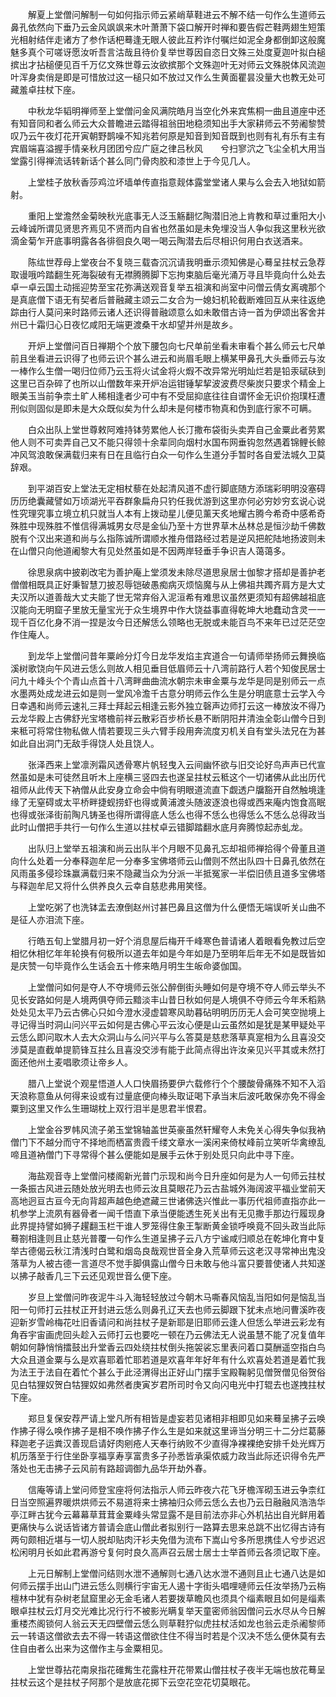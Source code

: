 <!-- { "loadSidebar": true } -->
　　解夏上堂僧问解制一句如何指示师云紧峭草鞋进云不解不结一句作么生道师云鼻孔依然向下垂乃云金风飒飒来木叶萧萧下袋口解开时禅和要告假芒鞋两翅生短策光相射结伴走诸方了参作话杷蓦逢无眼人彼此互矜诈付嘱烂如泥全身都倒卸这般魔魅多真个可嗟讶愿汝听吾言沽哉且待价复举世尊因自恣日文殊三处度夏迦叶拟白槌摈出才拈槌便见百千万亿文殊世尊云汝欲摈那个文殊迦叶无对师云文殊脱体风流迦叶浑身卖俏是即是可惜放过这一槌只如不放过又作么生黄面瞿昙没量大也教无处可藏羞卓拄杖下座。

　　中秋龙华韬明禅师至上堂僧问金风满院皓月当空化外来宾焦桐一曲且道座中还有知音同和者么师云大众普瞻进云踏得祖翁田地稳须知出手大家耕师云不劳阇黎赞叹乃云午夜灯花开寅朝野鹊噪不知兆若何原是知音到知音既到也则有礼有乐有主有宾眉端喜溢握手情亲秋月团团兮应广庭之律吕秋风　　兮扫寥泬之飞尘全机大用当堂露引得禅流话转新话个甚么同门骨肉胶和漆世上于今见几人。

　　上堂桂子放秋香莎鸡泣坏墙单传直指意觌体露堂堂诸人果与么会去入地狱如箭射。

　　重阳上堂澹然金菊映秋光底事无人泛玉觞翻忆陶潜旧池上肯教和草过重阳大小云峰诚所谓见贤思齐焉见不贤而内自省也然虽如是未免埋没当人争似我这里秋光欲滴金菊乍开底事明露各各徘徊良久喝一喝云陶潜去后尽相识何用白衣送酒来。

　　陈纮世荐母上堂夜台不复晓三载杳沉沉请我明垂示须知佛是心蓦呈拄杖云急荐取谩哦吟踏翻生死海裂破有无襟腾腾脚下忘拘束脑后毫光涌万寻且毕竟向什么处去卓一卓云国土动摇迎势至宝花弥满送观音复举五祖演和尚室中问僧云倩女离魂那个是真底僧下语无有契者后普融藏主颂云二女合为一媳妇机轮截断难回互从来往返绝踪由行人莫问来时路师云诸人还识得普融颂意么如未敢借古诗一首为伊颂出客舍并州已十霜归心日夜忆咸阳无端更渡桑干水却望并州是故乡。

　　开炉上堂僧问百日禅期个个放下腰包向七尺单前坐看未审看个甚么师云七尺单前且坐看进云识得了也师云识个甚么进云和尚眉毛眼上横某甲鼻孔大头垂师云与汝一棒作么生僧一喝归位师乃云玉将火试金将火煆不改异常光明灿烂若是铅汞碔砆到这里已百杂碎了也所以山僧数年来开炉冶运钳锤挈挈波波费尽柴炭只要求个精金上眼美玉当前争柰土旷人稀相逢者少可中有不受屈抑底往往自谓怀金无识价抱璞枉遭刑似则固似是即未是大众既似矣为什么却未是何楼市物真和伪到底行家不可瞒。

　　白众出队上堂世尊敕阿难持钵劳累他人长汀撒布袋街头卖弄自己金粟此者劳累他人则不可卖弄自己又不能只得领十余辈同向烟村水国布网垂钩忽然遇着锦鲤长鲸冲风驾浪敢保满载归来有日在且临行白众一句作么生道分手暂时各自爱法城久卫莫辞艰。

　　到平湖百安上堂法无定相杖藜在处起清风道不虚行脚底随方添瑞彩明明没塞碍历历绝囊藏譬如万顷湖光平吞群象扁舟只钓任我优游到这里亦何必穷妙穷玄说心说性究理究事立境立机只就当人本有上拨动星儿便见薰天炙地耀古腾今希奇中感希奇殊胜中现殊胜不惟信得满城男女尽是金仙乃至十方世界草木丛林总是恒沙劫千佛数脱有个汉出来道和尚与么指陈诚所谓顺水推舟借路经过若是逆风把舵陆地扬波则未在山僧只向他道阇黎大有见处然虽如是不因两岸轻垂手争识吉人蔼蔼多。

　　徐思泉病中披剃改宅为善护庵上堂须发未除尽道思泉居士伽黎才搭却是善护老僧僧相既具正好秉智慧刀披忍辱铠破愚痴病灭烦恼魔与从上佛祖共躅齐肩方是大丈夫汉所以道善哉大丈夫能了世无常弃俗入泥洹希有难思议虽然更须知有超佛越祖底汉能向无明窟子里放无量宝光于众生境界中作大饶益事直得乾坤大地蠢动含灵一一现千百亿化身不消一捏是汝今日还解恁么领略也无脱或未能百鸟不来年已过茫茫空作住庵人。

　　到龙华上堂僧问昔年粟岭分灯今日龙华发焰主宾道合一句请师举扬师云舞换临溪树歌饶向午风进云恁么则故人相见垂目低眉师云十八湾前路行人若个知俊民居士问九十峰头个个青山点首十八湾畔曲曲流水朝宗未审金粟与龙华是同是别师云一点水墨两处成龙进云如是则一堂风冷澹千古意分明师云作么生是分明底意士云学入今日幸遇和尚师云速礼三拜士拜起云相逢云影外独立磬声边师打云这一棒放汝不得乃云龙华殿上古佛舒光宝塔檐前祥云散彩百步桥长悬不断阴阳井清浊全彰山僧今日到来秪可将常住物私做人情若要现三头六臂手段用奔流度刃机关自有堂头法兄在为甚如此自出洞门无敌手得饶人处且饶人。

　　张泽西来上堂凛洌霜风透骨寒片帆轻曳入云间幽怀欲与旧交论好鸟声声已代宣然虽如是未可徒然且听木上座横三竖四去也遂呈拄杖云秪这个一切诸佛从此出历代祖师从此传天下衲僧从此安身立命会中倘有明眼道流直下觑透户牖豁开自然触境逢缘了无窒碍或太平桥畔捷蚬捞虾也得或黄浦渡头随波逐浪也得或西来庵内饱食高眠也得或张泽街前陶凡铸圣也得所谓得底人恁么也得不恁么也得恁么不恁么总得政当此时山僧把手共行一句作么生道以拄杖卓云错脚踏翻水底月奔腾惊起赤虬龙。

　　出队归上堂举五祖演和尚云出队半个月眼不见鼻孔忘却祖师禅拾得个骨董且道向什么处着一分奉释迦牟尼一分奉多宝佛塔师云山僧则不然出队四十日鼻孔依然在风雨虽多侵珍珠赢满载归来不隐藏当众为分派一半抵冤家一半偿旧债且道多宝佛塔与释迦牟尼又将什么供养良久云幸自慈悲弗用笑怪。

　　上堂吃粥了也洗钵盂去潦倒赵州讨甚巴鼻且这僧为什么便悟无端误听关山曲不是征人亦泪流下座。

　　行皓五旬上堂腊月初一好个消息屋后梅开千峰寒色普请诸人着眼看免教过后空相忆休相忆年年轮换有何极所以道去年如是今年如是乃至明年后年无不如是既皆如是庆赞一句毕竟作么生话会五十修来皓月明生生皈命婆伽国。

　　上堂僧问如何是夺人不夺境师云张公醉倒街头睡如何是夺境不夺人师云举头不见长安路如何是人境两俱夺师云黯淡丰山昔日秋如何是人境俱不夺师云今年禾稻熟处处见太平乃云古佛心只如今澄水浸虚碧寒风助暮砧明明历历无人会可笑空抛境上寻记得当时洞山问兴平云如何是古佛心平云汝心便是山云虽然如是犹是某甲疑处平云恁么即问取木人去大众洞山与么问兴平与么答莫是慈悲落草真寔相为么且喜没交涉莫是直截单提箭锋互拄么且喜没交涉有能于此简点得出许汝亲见兴平其或未然打面还他州土麦唱歌须让帝乡人。

　　腊八上堂说个观星悟道人人口快眉扬要伊六载修行个个腰酸骨痛殊不知不入滔天浪称意鱼从何得来设或有过量底便向棒头取证喝下承当末后波吒敢保亦免不得金粟到这里又作么生珊瑚枕上双行泪半是思君半恨君。

　　上堂金谷罗帏风流子弟玉堂锦轴盖世英豪虽然轩耀夸人未免关心得失争似我衲僧门下不越分而守不择地而栖富贵霞千缕文章水一溪闲来倚杖峰前立笑听华禽缭乱啼且道衲僧门下寻常得个甚么便能如是展手云休于别处觅只向此中寻下座。

　　海盐观音寺上堂僧问楼阁新光普门示现和尚今日升座如何是为人一句师云拄杖一条振古风进云随处放光明去也师云汝且莫眼花乃云古盐城外海阔波平福业堂前天高地迥亘古亘今无向背超声越色绝遮藏三世诸佛迭兴惟此一事历代祖师直指亦此一机参学上流夙有器骨者一闻千悟直下承当便能透生死关出有无见撒手那边行履现身此界提持譬如狮子趯翻玉栏干谁人罗笼得住象王掣断黄金锁呼唤竟不回头政当此际蓦劄相逢则且止慈光普覆一句作么生道呈拂子云八方宁谧咸归顺总在乾坤化育中复举古德偈云秋江清浅时白鹭和烟岛良哉观世音全身入荒草师云这老汉寻常神出鬼没落草为人被古德一言道尽不觉手脚俱露山僧今日未敢与他斗富只要普使诸人共知遂以拂子敲香几三下云还见观世音么便下座。

　　岁旦上堂僧问昨夜泥牛斗入海轻轻放过今朝木马嘶春风恼乱当阳如何是恼乱当阳一句师打云拄杖正开封进云恁么则鼻孔辽天去也师云脚跟下犹未点地问曹溪昨夜迎新岁雪岭梅花吐旧香请问和尚拄杖子是新耶是旧耶师云逢人但恁么举进云彩龙有角吞宇宙画虎回头趁入云师打云也要吃一顿在乃云佛法无人说虽慧不能了况复值年朝如何静悄悄擂鼓出升堂香云四处绕拄杖倒头拖袈裟忘里表问着口莫酬遥空指白鸟大众且道金粟与么是欢喜耶着忙耶若道是欢喜年年好年有什么欢喜处若道是着忙我为法王于法自在着忙个甚么于此泾渭得出正好山门摆手宝殿鞠躬见僧贺僧见俗贺俗见白牯狸奴贺白牯狸奴如弗然者庚寅岁君所司时令又向闪电光中打辊去也遂拽拄杖下座。

　　郑旦复保安荐严请上堂凡所有相皆是虚妄若见诸相非相即见如来蓦呈拂子云唤作拂子得么唤作拂子是相不唤作拂子作么生是如来就这里谛当分明三十二分烂葛藤释迦老子运粪汉善现启请好肉剜疮人天奉行纳败不少直得净裸裸绝安排千处光辉万机历落至于行住坐卧享福享寿享富贵多子孙悉皆承渠侬威力政当此际还识得令先严落处也无击拂子云风前有路超调御九品华开劫外春。

　　信庵等请上堂问师登宝座将何法指示人师云昨夜六花飞牙檐浑砌玉进云争柰红日当空照遍界暖烘烘师云不易道将来士拂袖归众师云恁么去也乃云日融融风浩浩华亭江畔古犹今云幕幕草茸茸金粟峰头常显露不是目前法亦非心外机拈出自光鲜用着更痛快与么说话皆诸方普请会底山僧此者拟别行一路算去思来总跳不出忆得古诗有两句颇相近堪与一切人脱却贴肉汗衫夫免借为流布下嵩山兮多所思携佳人兮步迟迟松闲明月长如此君再游兮复何时良久高声召云居士居士士举首师云各须记取下座。

　　上元日解制上堂僧问结则水泄不通解则七通八达水泄不通则且止七通八达是如何师云摆手出山门进云恁么则横行宇宙无人遏十字街头唱哩嗹师云任汝举扬乃云栴檀林中犹有杂树老鼠窟里必无金毛诸人若要拨草瞻风也须具个缁素眼且如何是缁素眼卓拄杖云灯月交光难比况行行不被影光瞒复举天童密师翁因僧问云水尽从今日解重楼杰阁锁何人翁云天无四壁僧云恁么则草鞋狞似虎拄杖活如龙也翁云走杀阇黎师云一转语这僧欲去去不得一转语这僧欲住住不得当时若是个汉决不恁么便休莫有去住自由者么出来为这僧作主与金粟相见。

　　上堂世尊拈花南泉指花碓觜生花露柱开花带累山僧拄杖子夜半无端也放花蓦呈拄杖云这个是拄杖子阿那个是放底花掷下云空花空花切莫眼花。


